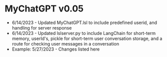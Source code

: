 # MyChatGPT v0.05
* 6/14/2023 - Updated MyChatGPT.lsl to include predefined userid, and handling for server response 
* 6/14/2023 - Updated lslserver.py to include LangChain for short-term memory, userId's, pickle for short-term user conversation storage, and a route for checking user messages in a conversation
* Example: 5/27/2023 - Changes listed here
